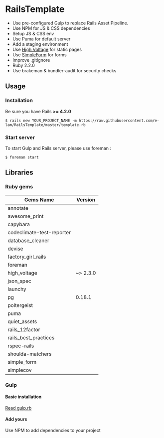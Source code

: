 # RailsTemplate

- Use pre-configured Gulp to replace Rails Asset Pipeline. 
- Use NPM for JS & CSS dependencies
- Setup JS & CSS env
- Use Puma for default server
- Add a staging environment
- Use [High Voltage](https://github.com/thoughtbot/high_voltage) for static pages
- Use [SimpleForm](https://github.com/plataformatec/simple_form) for forms
- Improve .gitignore 
- Ruby 2.2.0
- Use brakeman & bundler-audit for security checks

## Usage

### Installation

Be sure you have Rails **>= 4.2.0**

```
$ rails new YOUR_PROJECT_NAME -m https://raw.githubusercontent.com/e-lam/RailsTemplate/master/template.rb
```

### Start server

To start Gulp and Rails server, please use foreman :

```
$ foreman start
```
  
## Libraries

### Ruby gems

| Gems Name                 | Version           |
|---------------------------|-------------------|
| annotate                  |                   |
| awesome_print             |                   |
| capybara                  |                   |
| codeclimate-test-reporter |                   |
| database_cleaner          |                   |
| devise                    |                   |
| factory_girl_rails        |                   |
| foreman                   |                   |
| high_voltage              | ~> 2.3.0          |
| json_spec                 |                   |
| launchy                   |                   |
| pg                        | 0.18.1            |
| poltergeist               |                   |
| puma                      |                   |
| quiet_assets              |                   |
| rails_12factor            |                   |
| rails_best_practices      |                   |
| rspec-rails               |                   |
| shoulda-matchers          |                   |
| simple_form               |                   |
| simplecov                 |                   |

### Gulp

#### Basic installation

[Read gulp.rb](recipes/gulp.rb)

#### Add yours

Use NPM to add dependencies to your project
